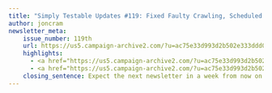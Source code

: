```yaml
---
title: "Simply Testable Updates #119: Fixed Faulty Crawling, Scheduled Tests On-Target"
author: joncram
newsletter_meta:
    issue_number: 119th
    url: https://us5.campaign-archive2.com/?u=ac75e33d993d2b502e333ddd0&amp;id=fdca7f5908
    highlights:
      - <a href="https://us5.campaign-archive2.com/?u=ac75e33d993d2b502e333ddd0&amp;id=fdca7f5908#fixed-faulty-crawling">Fixed Faulty Crawling</a>
      - <a href="https://us5.campaign-archive2.com/?u=ac75e33d993d2b502e333ddd0&amp;id=fdca7f5908#scheduled-tests-on-target">Scheduled Tests On-Target (Coming Soon)</a>
    closing_sentence: Expect the next newsletter in a week from now on 8 April 2015
---
```

